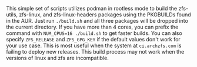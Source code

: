 This simple set of scripts utilizes podman in rootless mode to build the zfs-utils, zfs-linux, and zfs-linux-headers packages using the PKGBUILDs found in the AUR. Just run `./build.sh` and all three packages will be dropped into the current directory. If you have more than 4 cores, you can prefix the command with `NUM_CPUS=16 ./build.sh` to get faster builds. You can also specify `ZFS_RELEASE` and `ZFS_GPG_KEY` if the default values don't work for your use case. This is most useful when the system at `ci.archzfs.com` is failing to deploy new releases. This build process may not work when the versions of linux and zfs are incompatible.
